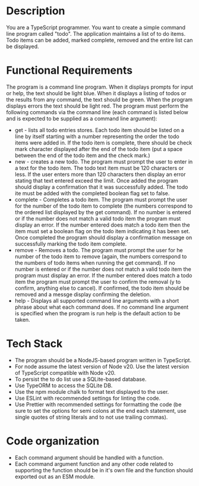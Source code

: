 # Description

You are a TypeScript programmer. You want to create a simple command line program called "todo". The application maintains a list of to do items. Todo items can be added, marked complete, removed and the entire list can be displayed.

# Functional Requirements

The program is a command line program. When it displays prompts for input or help, the text should be light blue. When it displays a listing of todos or the results from any command, the text should be green. When the program displays errors the text should be light red. The program must perform the following commands via the command line (each command is listed below and is expected to be supplied as a command line argument):

- get - lists all todo entries stores. Each todo item should be listed on a line by itself starting with a number representing the order the todo items were added in. If the todo item is complete, there should be check mark character displayed after the end of the todo item (put a space between the end of the todo item and the check mark.)
- new - creates a new todo. The program must prompt the user to enter in a text for the todo item. The todo text item must be 120 characters or less. If the user enters more than 120 characters then display an error stating that text entered exceed the limit. Once added the program should display a confirmation that it was successfully added. The todo ite must be added with the completed boolean flag set to false.
- complete - Completes a todo item. The program must prompt the user for the number of the todo item to complete (the numbers correspond to the ordered list displayed by the get command). If no number is entered or if the number does not match a valid todo item the program must display an error. If the number entered does match a todo item then the item must set a boolean flag on the todo item indicating it has been set. Once completed the program should display a confirmation message on successfully marking the todo item complete.
- remove - Removes a todo. The program must prompt the user for he number of the todo item to remove (again, the numbers correspond to the numbers of todo items when running the get command). If no number is entered or if the number does not match a valid todo item the program must display an error. If the number entered does match a todo item the program must prompt the user to confirm the removal (y to confirm, anything else to cancel). If confirmed, the todo item should be removed and a messge display confirming the deletion.
- help - Displays all supported command line arguments with a short phrase about what each command does. If no command line argument is specified when the program is run help is the default action to be taken.

# Tech Stack

- The program should be a NodeJS-based program written in TypeScript.
- For node assume the latest version of Node v20. Use the latest version of TypeScript compatible with Node v20.
- To persist the to do list use a SQLite-based database.
- Use TypeORM to access the SQLite DB.
- Use the npm module chalk to format text displayed to the user.
- Use ESLint with recommended settings for linting the code.
- Use Prettier with recommended settings for formatting the code (be sure to set the options for semi colons at the end each statement, use single quotes of string literals and to not use trailing commas).

# Code organization

- Each command argument should be handled with a function.
- Each command argument function and any other code related to supporting the function should be in it's own file and the function should exported out as an ESM module.

